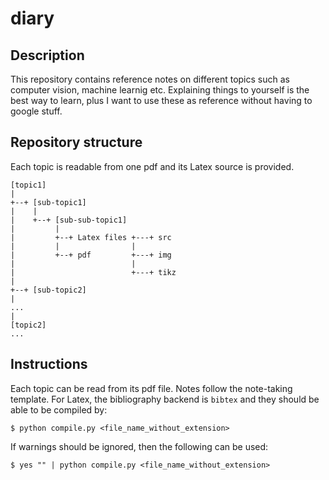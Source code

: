 # diary
## Description
This repository contains reference notes on different topics such as computer vision, machine learnig etc. Explaining things to yourself is the best way to learn, plus I want to use these as reference without having to google stuff.

## Repository structure
Each topic is readable from one pdf and its Latex source is provided.
```
[topic1]
|
+--+ [sub-topic1]
|    |
|    +--+ [sub-sub-topic1]
|         |
|         +--+ Latex files +---+ src
|         |                |
|         +--+ pdf         +---+ img
|                          |
|                          +---+ tikz
|
+--+ [sub-topic2]
|
...
|
[topic2]
...
```

## Instructions
Each topic can be read from its pdf file. Notes follow the note-taking template. For Latex, the bibliography backend is `bibtex` and they should be able to be compiled by:
```
$ python compile.py <file_name_without_extension>
```
If warnings should be ignored, then the following can be used:
```
$ yes "" | python compile.py <file_name_without_extension>
```
